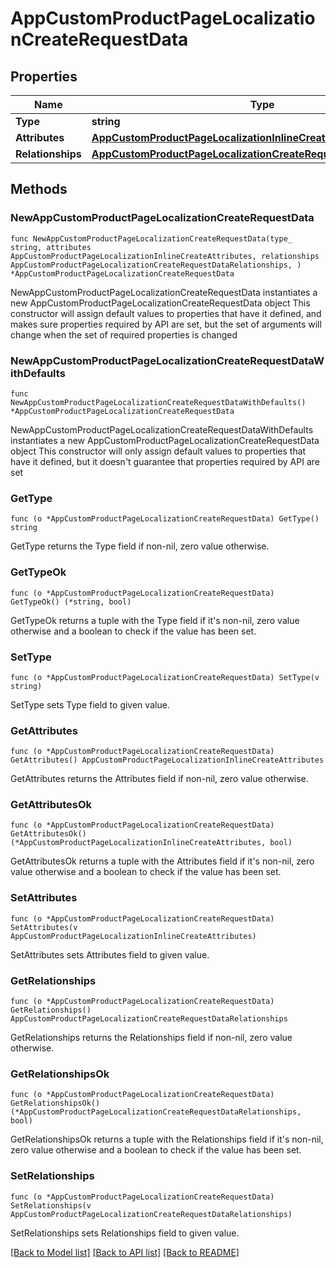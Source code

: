 # AppCustomProductPageLocalizationCreateRequestData

## Properties

Name | Type | Description | Notes
------------ | ------------- | ------------- | -------------
**Type** | **string** |  | 
**Attributes** | [**AppCustomProductPageLocalizationInlineCreateAttributes**](AppCustomProductPageLocalizationInlineCreateAttributes.md) |  | 
**Relationships** | [**AppCustomProductPageLocalizationCreateRequestDataRelationships**](AppCustomProductPageLocalizationCreateRequestDataRelationships.md) |  | 

## Methods

### NewAppCustomProductPageLocalizationCreateRequestData

`func NewAppCustomProductPageLocalizationCreateRequestData(type_ string, attributes AppCustomProductPageLocalizationInlineCreateAttributes, relationships AppCustomProductPageLocalizationCreateRequestDataRelationships, ) *AppCustomProductPageLocalizationCreateRequestData`

NewAppCustomProductPageLocalizationCreateRequestData instantiates a new AppCustomProductPageLocalizationCreateRequestData object
This constructor will assign default values to properties that have it defined,
and makes sure properties required by API are set, but the set of arguments
will change when the set of required properties is changed

### NewAppCustomProductPageLocalizationCreateRequestDataWithDefaults

`func NewAppCustomProductPageLocalizationCreateRequestDataWithDefaults() *AppCustomProductPageLocalizationCreateRequestData`

NewAppCustomProductPageLocalizationCreateRequestDataWithDefaults instantiates a new AppCustomProductPageLocalizationCreateRequestData object
This constructor will only assign default values to properties that have it defined,
but it doesn't guarantee that properties required by API are set

### GetType

`func (o *AppCustomProductPageLocalizationCreateRequestData) GetType() string`

GetType returns the Type field if non-nil, zero value otherwise.

### GetTypeOk

`func (o *AppCustomProductPageLocalizationCreateRequestData) GetTypeOk() (*string, bool)`

GetTypeOk returns a tuple with the Type field if it's non-nil, zero value otherwise
and a boolean to check if the value has been set.

### SetType

`func (o *AppCustomProductPageLocalizationCreateRequestData) SetType(v string)`

SetType sets Type field to given value.


### GetAttributes

`func (o *AppCustomProductPageLocalizationCreateRequestData) GetAttributes() AppCustomProductPageLocalizationInlineCreateAttributes`

GetAttributes returns the Attributes field if non-nil, zero value otherwise.

### GetAttributesOk

`func (o *AppCustomProductPageLocalizationCreateRequestData) GetAttributesOk() (*AppCustomProductPageLocalizationInlineCreateAttributes, bool)`

GetAttributesOk returns a tuple with the Attributes field if it's non-nil, zero value otherwise
and a boolean to check if the value has been set.

### SetAttributes

`func (o *AppCustomProductPageLocalizationCreateRequestData) SetAttributes(v AppCustomProductPageLocalizationInlineCreateAttributes)`

SetAttributes sets Attributes field to given value.


### GetRelationships

`func (o *AppCustomProductPageLocalizationCreateRequestData) GetRelationships() AppCustomProductPageLocalizationCreateRequestDataRelationships`

GetRelationships returns the Relationships field if non-nil, zero value otherwise.

### GetRelationshipsOk

`func (o *AppCustomProductPageLocalizationCreateRequestData) GetRelationshipsOk() (*AppCustomProductPageLocalizationCreateRequestDataRelationships, bool)`

GetRelationshipsOk returns a tuple with the Relationships field if it's non-nil, zero value otherwise
and a boolean to check if the value has been set.

### SetRelationships

`func (o *AppCustomProductPageLocalizationCreateRequestData) SetRelationships(v AppCustomProductPageLocalizationCreateRequestDataRelationships)`

SetRelationships sets Relationships field to given value.



[[Back to Model list]](../README.md#documentation-for-models) [[Back to API list]](../README.md#documentation-for-api-endpoints) [[Back to README]](../README.md)


